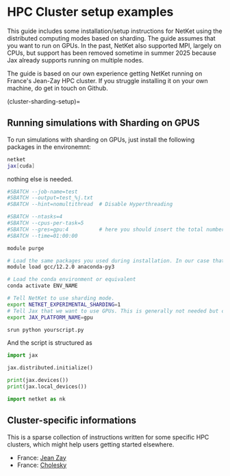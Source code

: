 # HPC Cluster setup examples

This guide includes some installation/setup instructions for NetKet using the distributed computing modes based on sharding.
The guide assumes that you want to run on GPUs.
In the past, NetKet also supported MPI, largely on CPUs, but support has been removed sometime in summer 2025 because Jax already supports running on multiple nodes.

The guide is based on our own experience getting NetKet running on France's Jean-Zay HPC cluster. If you struggle installing it on your own machine, do get in touch on Github.


(cluster-sharding-setup)=
## Running simulations with Sharding on GPUS

To run simulations with sharding on GPUs, just install the following packages in the environemnt:
```bash
netket
jax[cuda]
```
nothing else is needed.

```bash
#SBATCH --job-name=test
#SBATCH --output=test_%j.txt
#SBATCH --hint=nomultithread  # Disable Hyperthreading

#SBATCH --ntasks=4
#SBATCH --cpus-per-task=5
#SBATCH --gres=gpu:4          # here you should insert the total number of gpus per node
#SBATCH --time=01:00:00

module purge

# Load the same packages you used during installation. In our case that is
module load gcc/12.2.0 anaconda-py3 

# Load the conda environment or equivalent
conda activate ENV_NAME

# Tell NetKet to use sharding mode.
export NETKET_EXPERIMENTAL_SHARDING=1
# Tell Jax that we want to use GPUs. This is generally not needed but can't hurt
export JAX_PLATFORM_NAME=gpu

srun python yourscript.py
```

And the script is structured as

```python
import jax

jax.distributed.initialize()

print(jax.devices())
print(jax.local_devices())

import netket as nk
```


## Cluster-specific informations

This is a sparse collection of instructions written for some specific HPC clusters, which might help
users getting started elsewhere. 

 - France: [Jean Zay](https://quantum-ai-lab.getoutline.com/s/cb890bcf-0cfd-4a20-b98b-18b66e80138f)
 - France: [Cholesky](https://quantum-ai-lab.getoutline.com/s/45a8aa4f-86be-4159-b68f-e354248f64c5)